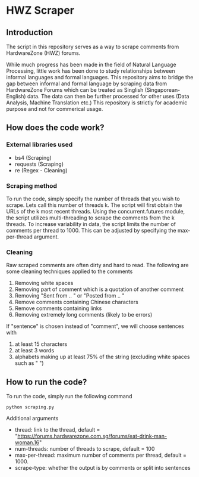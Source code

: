 # HWZ Scraper


## Introduction

The script in this repository serves as a way to scrape comments from HardwareZone (HWZ) forums. 

While much progress has been made in the field of Natural Language Processing, little work has been done to study relationships between informal languages and formal languages. This repository aims to bridge the gap between informal and formal language by scraping data from HardwareZone Forums which can be treated as Singlish (Singaporean-English) data. The data can then be further processed for other uses (Data Analysis, Machine Translation etc.) This repository is strictly for academic purpose and not for commerical usage.

## How does the code work?

### External libraries used

- bs4 (Scraping)
- requests (Scraping) 
- re (Regex - Cleaning)

### Scraping method

To run the code, simply specify the number of threads that you wish to scrape. Lets call this number of threads k. The script will first obtain the URLs of the k most recent  threads. Using the concurrent.futures module, the script utilizes multi-threading to scrape the comments from the k threads. To increase variability in data, the script limits the number of comments per thread to 1000. This can be adjusted by specifying the max-per-thread argument.

### Cleaning

Raw scraped comments are often dirty and hard to read. The following are some cleaning techniques applied to the comments
1. Removing white spaces
2. Removing part of comment which is a quotation of another comment 
3. Removing "Sent from .. " or "Posted from .. "
4. Remove comments containing Chinese characters
5. Remove comments containing links
6. Removing extremely long comments (likely to be errors)

If "sentence" is chosen instead of "comment", we will choose sentences with
1. at least 15 characters
2. at least 3 words
3. alphabets making up at least 75% of the string (excluding white spaces such as " ")

## How to run the code?

To run the code, simply run the following command

````
python scraping.py
````

Additional arguments
- thread: link to the thread, default = "https://forums.hardwarezone.com.sg/forums/eat-drink-man-woman.16"
- num-threads: number of threads to scrape, default = 100
- max-per-thread: maximum number of comments per thread, default = 1000. 
- scrape-type: whether the output is by comments or split into sentences

